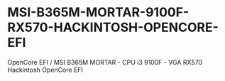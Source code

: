 # MSI-B365M-MORTAR-9100F-RX570-HACKINTOSH-OPENCORE-EFI
OpenCore EFI / MSI B365M MORTAR - CPU i3 9100F - VGA RX570 Hackintosh OpenCore EFI 
